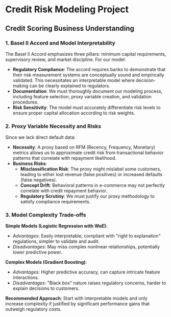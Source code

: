 # Credit Risk Modeling Project

## Credit Scoring Business Understanding

### 1. Basel II Accord and Model Interpretability

The Basel II Accord emphasizes three pillars: minimum capital requirements, supervisory review, and market discipline. For our model:
- **Regulatory Compliance**: The accord requires banks to demonstrate that their risk measurement systems are conceptually sound and empirically validated. This necessitates an interpretable model where decision-making can be clearly explained to regulators.
- **Documentation**: We must thoroughly document our modeling process, including feature selection, proxy variable creation, and validation procedures.
- **Risk Sensitivity**: The model must accurately differentiate risk levels to ensure proper capital allocation according to risk weights.

### 2. Proxy Variable Necessity and Risks

Since we lack direct default data:
- **Necessity**: A proxy based on RFM (Recency, Frequency, Monetary) metrics allows us to approximate credit risk from transactional behavior patterns that correlate with repayment likelihood.
- **Business Risks**:
  - **Misclassification Risk**: The proxy might mislabel some customers, leading to either lost revenue (false positives) or increased defaults (false negatives).
  - **Concept Drift**: Behavioral patterns in e-commerce may not perfectly correlate with credit repayment behavior.
  - **Regulatory Scrutiny**: We must justify our proxy methodology to satisfy compliance requirements.

### 3. Model Complexity Trade-offs

**Simple Models (Logistic Regression with WoE)**:
- *Advantages*: Easily interpretable, compliant with "right to explanation" regulations, simpler to validate and audit.
- *Disadvantages*: May miss complex nonlinear relationships, potentially lower predictive power.

**Complex Models (Gradient Boosting)**:
- *Advantages*: Higher predictive accuracy, can capture intricate feature interactions.
- *Disadvantages*: "Black box" nature raises regulatory concerns, harder to explain decisions to customers.

**Recommended Approach**: Start with interpretable models and only increase complexity if justified by significant performance gains that outweigh regulatory costs.